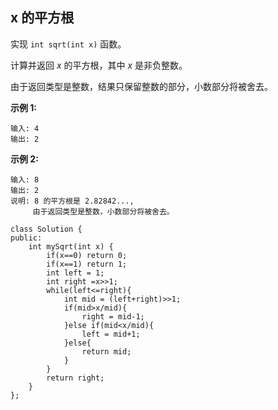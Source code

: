 ## x 的平方根

实现 `int sqrt(int x)` 函数。

计算并返回 *x* 的平方根，其中 *x* 是非负整数。

由于返回类型是整数，结果只保留整数的部分，小数部分将被舍去。

**示例 1:**

```
输入: 4
输出: 2
```

**示例 2:**

```
输入: 8
输出: 2
说明: 8 的平方根是 2.82842..., 
     由于返回类型是整数，小数部分将被舍去。
```

```
class Solution {
public:
    int mySqrt(int x) {
        if(x==0) return 0;
        if(x==1) return 1;
        int left = 1;
        int right =x>>1;
        while(left<=right){
            int mid = (left+right)>>1;
            if(mid>x/mid){
                right = mid-1;
            }else if(mid<x/mid){
                left = mid+1; 
            }else{
                return mid;
            }
        }
        return right;
    }
};
```

